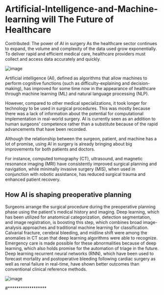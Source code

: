 # Artificial-Intelligence-and-Machine-learning will The Future of Healthcare
 
Contributed: The power of AI in surgery As the healthcare sector continues to expand, the volume and complexity of the data used grow exponentially. To deliver rapid and efficient medical care, healthcare providers must collect and access data accurately and quickly.

![image](https://user-images.githubusercontent.com/124528445/217019067-983d1b73-db58-4c03-8e05-1bcfb5158a3c.png)


Artificial intelligence (AI), defined as algorithms that allow machines to perform cognitive functions (such as difficulty-explaining and decision-making), has improved for some time now in the appearance of healthcare through machine learning (ML) and natural language processing (NLP).

However, compared to other medical specializations, it took longer for technology to be used in surgical procedures. This was mostly because there was a lack of information about the potential for computational implementation in real-world surgery. AI is currently seen as an addition to human surgeons' competence rather than a substitute because of the rapid advancements that have been recorded.

Although the relationship between the surgeon, patient, and machine has a lot of promise, using AI in surgery is already bringing about big improvements for both patients and doctors.

For instance, computed tomography (CT), ultrasound, and magnetic resonance imaging (MRI) have consistently improved surgical planning and navigation, while minimally invasive surgery (MIS), when used in conjunction with robotic assistance, has reduced surgical trauma and enhanced patient recovery.

## How AI is shaping preoperative planning

Surgeons arrange the surgical procedure during the preoperative planning phase using the patient's medical history and imaging. Deep learning, which has been utilized for anatomical categorization, detection segmentation, and image registration, is boosting this step, which combines broad image-analysis approaches and traditional machine learning for classification.
Calvarial fracture, cerebral bleeding, and midline shift were among the anomalies in CT scan that deep learning algorithms were able to recognize. Emergency care is made possible for these abnormalities because of deep learning, which also holds promise for the automation of triage in the future.
Deep learning recurrent neural networks (RNN), which have been used to forecast mortality and postoperative bleeding following cardiac surgery as well as renal failure in real-time, have shown better outcomes than conventional clinical reference methods.

![image](https://user-images.githubusercontent.com/124528445/217024447-636ea706-0af6-47b5-a54d-d3be670767d8.png)

#******************

